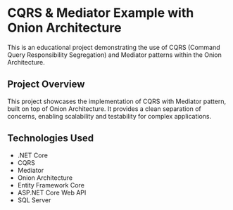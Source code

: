 # CQRS & Mediator Example with Onion Architecture
This is an educational project demonstrating the use of CQRS (Command Query Responsibility Segregation) and Mediator patterns within the Onion Architecture.


## Project Overview
This project showcases the implementation of CQRS with Mediator pattern, built on top of Onion Architecture. It provides a clean separation of concerns, enabling scalability and testability for complex applications.


## Technologies Used
- .NET Core
- CQRS
- Mediator
- Onion Architecture
- Entity Framework Core
- ASP.NET Core Web API
- SQL Server
